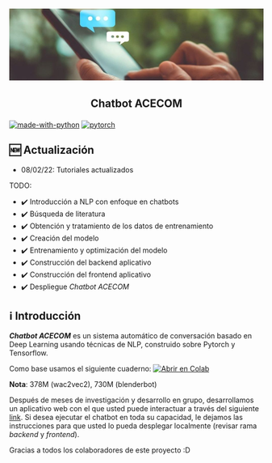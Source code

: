 <p align="center">
    <br>
    <img src="assets/portada.jpeg"/>
    </a>
    <br>
</p>

<h2 align="center">
<p>Chatbot ACECOM</p>
</h2>

[![made-with-python](https://img.shields.io/badge/Made%20with-Python-1f425f.svg)](https://www.python.org/)
[![pytorch](https://img.shields.io/badge/PyTorch-1.9-EE4C2C.svg?style=flat&logo=pytorch)](https://pytorch.org)

## 🆕 Actualización
- 08/02/22: Tutoriales actualizados

 TODO:
- ✔️ Introducción a NLP con enfoque en chatbots
- ✔️ Búsqueda de literatura
- ✔️ Obtención y tratamiento de los datos de entrenamiento
- ✔️ Creación del modelo
- ✔️ Entrenamiento y optimización del modelo
- ✔️ Construcción del backend aplicativo
- ✔️ Construcción del frontend aplicativo
- ✔️ Despliegue *Chatbot ACECOM*

## ℹ️ Introducción
***Chatbot ACECOM*** es un sistema automático de conversación basado en Deep Learning usando técnicas de NLP, construido sobre Pytorch y Tensorflow. 
 
Como base usamos el siguiente cuaderno:
[![Abrir en Colab](https://colab.research.google.com/assets/colab-badge.svg)](https://colab.research.google.com/github/AcecomFCUNI/Chatbot-Acecom/blob/master/src/chatbot_de_voz.ipynb)

**Nota**: 378M (wac2vec2), 730M (blenderbot)

Después de meses de investigación y desarrollo en grupo, desarrollamos un aplicativo web con el que usted puede interactuar a través del siguiente [link](https://chatbot-acecom.netlify.app/). Si desea ejecutar el chatbot en toda su capacidad, le dejamos las instrucciones para que usted lo pueda desplegar localmente (revisar rama *backend* y *frontend*).

Gracias a todos los colaboradores de este proyecto :D